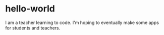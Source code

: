 # hello-world

I am a teacher learning to code. I'm hoping to eventually make some apps for students and teachers.
